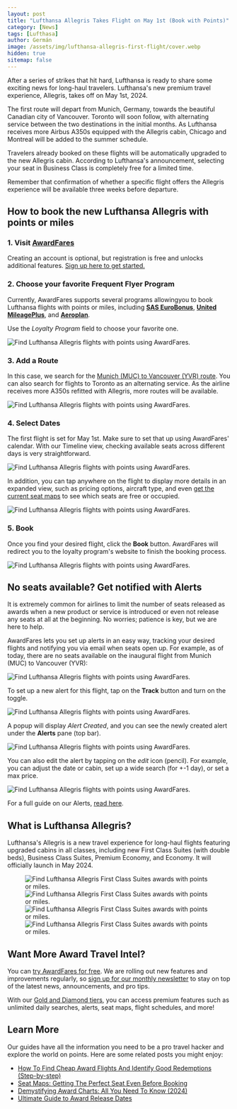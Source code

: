 ```yaml
---
layout: post
title: "Lufthansa Allegris Takes Flight on May 1st (Book with Points)"
category: [News]
tags: [Lufthasa]
author: Germán
image: /assets/img/lufthansa-allegris-first-flight/cover.webp
hidden: true
sitemap: false
---
```


After a series of strikes that hit hard, Lufthansa is ready to share some exciting news for long-haul travelers. Lufthansa's new premium travel experience, Allegris, takes off on May 1st, 2024.

The first route will depart from Munich, Germany, towards the beautiful Canadian city of Vancouver. Toronto will soon follow, with alternating service between the two destinations in the initial months. As Lufthansa receives more Airbus A350s equipped with the Allegris cabin, Chicago and Montreal will be added to the summer schedule.

Travelers already booked on these flights will be automatically upgraded to the new Allegris cabin. According to Lufthansa's announcement, selecting your seat in Business Class is completely free for a limited time.

Remember that confirmation of whether a specific flight offers the Allegris experience will be available three weeks before departure.

## How to book the new Lufthansa Allegris with points or miles

### 1. Visit [AwardFares](https://awardfares.com/signup)

Creating an account is optional, but registration is free and unlocks additional features. [Sign up here to get started.](https://awardfares.com/signup)

### 2. Choose your favorite Frequent Flyer Program

Currently, AwardFares supports several programs allowingyou to book Lufthansa flights with points or miles, including [**SAS EuroBonus**](https://awardfares.com/search?..;z:sas), [**United MileagePlus**](https://awardfares.com/search?..;z:united), and [**Aeroplan**](https://awardfares.com/search?..;z:aeroplan).

Use the *Loyalty Program* field to choose your favorite one.

<img src="../assets/img/lufthansa-allegris-first-flight/ffp.webp" alt="Find Lufthansa Allegris flights with points using AwardFares." class="noborder"/>

### 3. Add a Route

In this case, we search for the [Munich (MUC) to Vancouver (YVR) route](https://awardfares.com/search?MUC.YVR.2024-05-01;a:LH;o:duration;so:a;z:aeroplan,sas,united). You can also search for flights to Toronto as an alternating service. As the airline receives more A350s refitted with Allegris, more routes will be available.

<img src="../assets/img/lufthansa-allegris-first-flight/route.webp" alt="Find Lufthansa Allegris flights with points using AwardFares." class="noborder"/>

### 4. Select Dates

The first flight is set for May 1st. Make sure to set that up using AwardFares' calendar. With our Timeline view, checking available seats across different days is very straightforward.

<img src="../assets/img/lufthansa-allegris-first-flight/date.webp" alt="Find Lufthansa Allegris flights with points using AwardFares." class="noborder"/>

In addition, you can tap anywhere on the flight to display more details in an expanded view, such as pricing options, aircraft type, and even [get the current seat maps](https://blog.awardfares.com/seatmaps-guide/) to see which seats are free or occupied.

<img src="../assets/img/lufthansa-allegris-first-flight/details.webp" alt="Find Lufthansa Allegris flights with points using AwardFares." class="noborder"/>

### 5. Book

Once you find your desired flight, click the **Book** button. AwardFares will redirect you to the loyalty program's website to finish the booking process.

<img src="../assets/img/lufthansa-allegris-first-flight/details.webp" alt="Find Lufthansa Allegris flights with points using AwardFares." class="noborder"/>

## No seats available? Get notified with Alerts

It is extremely common for airlines to limit the number of seats released as awards when a new product or service is introduced or even not release any seats at all at the beginning. No worries; patience is key, but we are here to help.

AwardFares lets you set up alerts in an easy way, tracking your desired flights and notifying you via email when seats open up. For example, as of today, there are no seats available on the inaugural flight from Munich (MUC) to Vancouver (YVR):

<img src="../assets/img/lufthansa-allegris-first-flight/may1.webp" alt="Find Lufthansa Allegris flights with points using AwardFares." class="noborder"/>

To set up a new alert for this flight, tap on the **Track** button and turn on the toggle.

<img src="../assets/img/lufthansa-allegris-first-flight/track.webp" alt="Find Lufthansa Allegris flights with points using AwardFares." class="noborder"/>

A popup will display *Alert Created*, and you can see the newly created alert under the **Alerts** pane (top bar).

<img src="../assets/img/lufthansa-allegris-first-flight/alerts.webp" alt="Find Lufthansa Allegris flights with points using AwardFares." class="noborder"/>

You can also edit the alert by tapping on the *edit* icon (pencil). For example, you can adjust the date or cabin, set up a wide search (for +-1 day), or set a max price.

<img src="../assets/img/lufthansa-allegris-first-flight/edit-alert.webp" alt="Find Lufthansa Allegris flights with points using AwardFares." class="noborder"/>

For a full guide on our Alerts, [read here](https://blog.awardfares.com/alerts/).

## What is Lufthansa Allegris?

Lufthansa's Allegris is a new travel experience for long-haul flights featuring upgraded cabins in all classes, including new First Class Suites (with double beds), Business Class Suites, Premium Economy, and Economy. It will officially launch in May 2024.

<figure>
<img src="../assets/img/lufthansa-allegris-first-flight/allegris-first.webp" alt="Find Lufthansa Allegris First Class Suites awards with points or miles." class="noborder"/>
<img src="../assets/img/lufthansa-allegris-first-flight/allegris-biz.webp" alt="Find Lufthansa Allegris First Class Suites awards with points or miles." class="noborder"/>
<img src="../assets/img/lufthansa-allegris-first-flight/allegris-prem.webp" alt="Find Lufthansa Allegris First Class Suites awards with points or miles." class="noborder"/>
<img src="../assets/img/lufthansa-allegris-first-flight/allegris-eco.webp" alt="Find Lufthansa Allegris First Class Suites awards with points or miles." class="noborder"/>
</figure>

## Want More Award Travel Intel?

You can [try AwardFares for free](https://awardfares.com/). We are rolling out new features and improvements regularly, so [sign up for our monthly newsletter](https://awardfares.com/newsletter) to stay on top of the latest news, announcements, and pro tips.

With our [Gold and Diamond tiers](https://awardfares.com/pricing), you can access premium features such as unlimited daily searches, alerts, seat maps, flight schedules, and more!

## Learn More

Our guides have all the information you need to be a pro travel hacker and explore the world on points. Here are some related posts you might enjoy:

- [How To Find Cheap Award Flights And Identify Good Redemptions (Step-by-step)](https://blog.awardfares.com/how-to-find-cheap-award-flights/)
- [Seat Maps: Getting The Perfect Seat Even Before Booking](https://blog.awardfares.com/seatmaps-guide/)
- [Demystifying Award Charts: All You Need To Know (2024)](https://blog.awardfares.com/demystifying-award-charts/)
- [Ultimate Guide to Award Release Dates](https://blog.awardfares.com/ultimate-guide-to-award-release-dates/)
